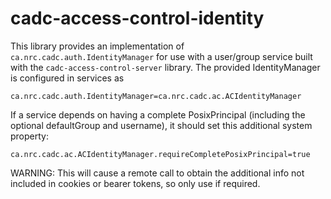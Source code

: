 # cadc-access-control-identity

This library provides an implementation of `ca.nrc.cadc.auth.IdentityManager` for use with
a user/group service built with the `cadc-access-control-server` library. The provided
IdentityManager is configured in services as

```
ca.nrc.cadc.auth.IdentityManager=ca.nrc.cadc.ac.ACIdentityManager
```

If a service depends on having a complete PosixPrincipal (including the optional
defaultGroup and username), it should set this additional system property:

```
ca.nrc.cadc.ac.ACIdentityManager.requireCompletePosixPrincipal=true
```

WARNING: This will cause a remote call to obtain the additional info not included
in cookies or bearer tokens, so only use if required.
